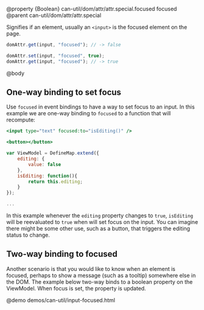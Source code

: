 @property {Boolean} can-util/dom/attr/attr.special.focused focused
@parent can-util/dom/attr/attr.special

Signifies if an element, usually an `<input>` is the focused element on the page.

```js
domAttr.get(input, "focused"); // -> false

domAttr.set(input, "focused", true);
domAttr.get(input, "focused"); // -> true
```

@body

## One-way binding to set focus

Use `focused` in event bindings to have a way to set focus to an input. In this example we are one-way binding to `focused` to a function that will recompute:

```handlebars
<input type="text" focused:to="isEditing()" />

<button></button>
```

```js
var ViewModel = DefineMap.extend({
	editing: {
		value: false
	},
	isEditing: function(){
		return this.editing;
	}
});

...
```

In this example whenever the `editing` property changes to `true`, `isEditing` will be reevaluated to `true` when will set focus on the input. You can imagine there might be some other use, such as a button, that triggers the editing status to change.

## Two-way binding to focused

Another scenario is that you would like to know when an element is focused, perhaps to show a message (such as a tooltip) somewhere else in the DOM. The example below two-way binds to a boolean property on the ViewModel. When focus is set, the property is updated.

@demo demos/can-util/input-focused.html
